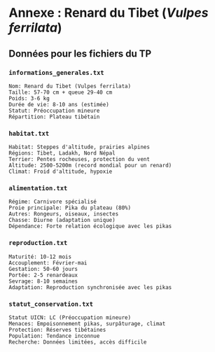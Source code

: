 # Annexe : Renard du Tibet (*Vulpes ferrilata*)

## Données pour les fichiers du TP

### `informations_generales.txt`
```
Nom: Renard du Tibet (Vulpes ferrilata)
Taille: 57-70 cm + queue 29-40 cm
Poids: 3-6 kg
Durée de vie: 8-10 ans (estimée)
Statut: Préoccupation mineure
Répartition: Plateau tibétain
```

### `habitat.txt`
```
Habitat: Steppes d'altitude, prairies alpines
Régions: Tibet, Ladakh, Nord Népal
Terrier: Pentes rocheuses, protection du vent
Altitude: 2500-5200m (record mondial pour un renard)
Climat: Froid d'altitude, hypoxie
```

### `alimentation.txt`
```
Régime: Carnivore spécialisé
Proie principale: Pika du plateau (80%)
Autres: Rongeurs, oiseaux, insectes
Chasse: Diurne (adaptation unique)
Dépendance: Forte relation écologique avec les pikas
```

### `reproduction.txt`
```
Maturité: 10-12 mois
Accouplement: Février-mai
Gestation: 50-60 jours
Portée: 2-5 renardeaux
Sevrage: 8-10 semaines
Adaptation: Reproduction synchronisée avec les pikas
```

### `statut_conservation.txt`
```
Statut UICN: LC (Préoccupation mineure)
Menaces: Empoisonnement pikas, surpâturage, climat
Protection: Réserves tibétaines
Population: Tendance inconnue
Recherche: Données limitées, accès difficile
```